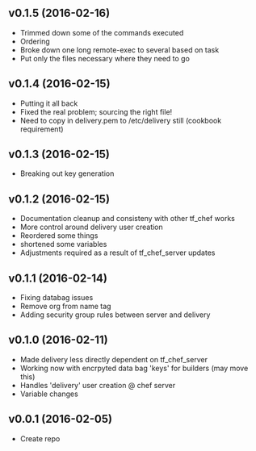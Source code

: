 v0.1.5 (2016-02-16)
-------------------
- Trimmed down some of the commands executed
- Ordering
- Broke down one long remote-exec to several based on task
- Put only the files necessary where they need to go

v0.1.4 (2016-02-15)
-------------------
- Putting it all back
- Fixed the real problem; sourcing the right file!
- Need to copy in delivery.pem to /etc/delivery still (cookbook requirement)

v0.1.3 (2016-02-15)
-------------------
- Breaking out key generation

v0.1.2 (2016-02-15)
-------------------
- Documentation cleanup and consisteny with other tf_chef works
- More control around delivery user creation
- Reordered some things
- shortened some variables
- Adjustments required as a result of tf_chef_server updates

v0.1.1 (2016-02-14)
-------------------
- Fixing databag issues
- Remove org from name tag
- Adding security group rules between server and delivery

v0.1.0 (2016-02-11)
-------------------
- Made delivery less directly dependent on tf_chef_server
- Working now with encrpyted data bag 'keys' for builders (may move this)
- Handles 'delivery' user creation @ chef server
- Variable changes

v0.0.1 (2016-02-05)
-------------------
- Create repo
